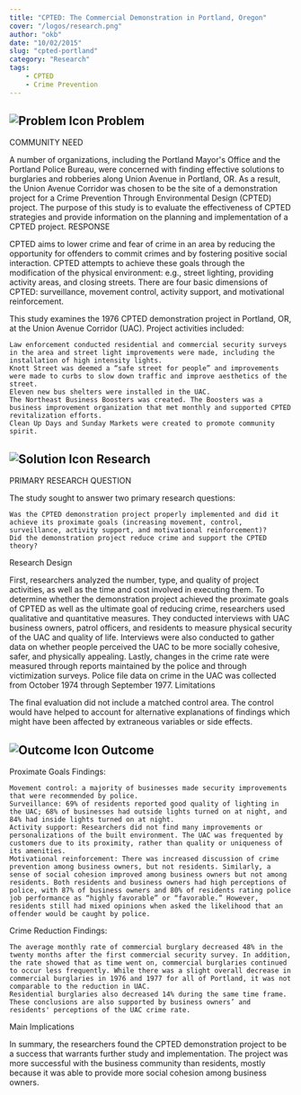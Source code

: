```yaml
---
title: "CPTED: The Commercial Demonstration in Portland, Oregon"
cover: "/logos/research.png"
author: "okb"
date: "10/02/2015"
slug: "cpted-portland"
category: "Research"
tags:
    - CPTED
    - Crime Prevention
---
```



## ![Problem Icon](https://github.com/google/material-design-icons/raw/master/alert/1x_web/ic_error_outline_black_48dp.png "Problem") Problem
COMMUNITY NEED

A number of organizations, including the Portland Mayor's Office and the Portland Police Bureau, were concerned with finding effective solutions to burglaries and robberies along Union Avenue in Portland, OR. As a result, the Union Avenue Corridor was chosen to be the site of a demonstration project for a Crime Prevention Through Environmental Design (CPTED) project. The purpose of this study is to evaluate the effectiveness of CPTED strategies and provide information on the planning and implementation of a CPTED project.
RESPONSE

CPTED aims to lower crime and fear of crime in an area by reducing the opportunity for offenders to commit crimes and by fostering positive social interaction. CPTED attempts to achieve these goals through the modification of the physical environment: e.g., street lighting, providing activity areas, and closing streets. There are four basic dimensions of CPTED: surveillance, movement control, activity support, and motivational reinforcement.

This study examines the 1976 CPTED demonstration project in Portland, OR, at the Union Avenue Corridor (UAC). Project activities included:

    Law enforcement conducted residential and commercial security surveys in the area and street light improvements were made, including the installation of high intensity lights.
    Knott Street was deemed a “safe street for people” and improvements were made to curbs to slow down traffic and improve aesthetics of the street.
    Eleven new bus shelters were installed in the UAC.
    The Northeast Business Boosters was created. The Boosters was a business improvement organization that met monthly and supported CPTED revitalization efforts.
    Clean Up Days and Sunday Markets were created to promote community spirit.

## ![Solution Icon](https://github.com/google/material-design-icons/raw/master/action/1x_web/ic_lightbulb_outline_black_48dp.png "Solution") Research
PRIMARY RESEARCH QUESTION

The study sought to answer two primary research questions:

    Was the CPTED demonstration project properly implemented and did it achieve its proximate goals (increasing movement, control, surveillance, activity support, and motivational reinforcement)?
    Did the demonstration project reduce crime and support the CPTED theory?

Research Design

First, researchers analyzed the number, type, and quality of project activities, as well as the time and cost involved in executing them. To determine whether the demonstration project achieved the proximate goals of CPTED as well as the ultimate goal of reducing crime, researchers used qualitative and quantitative measures. They conducted interviews with UAC business owners, patrol officers, and residents to measure physical security of the UAC and quality of life. Interviews were also conducted to gather data on whether people perceived the UAC to be more socially cohesive, safer, and physically appealing. Lastly, changes in the crime rate were measured through reports maintained by the police and through victimization surveys. Police file data on crime in the UAC was collected from October 1974 through September 1977.
Limitations

The final evaluation did not include a matched control area. The control would have helped to account for alternative explanations of findings which might have been affected by extraneous variables or side effects.
## ![Outcome Icon](https://github.com/google/material-design-icons/raw/master/action/1x_web/ic_view_list_black_48dp.png "Outcome") Outcome
Proximate Goals Findings:

    Movement control: a majority of businesses made security improvements that were recommended by police.
    Surveillance: 69% of residents reported good quality of lighting in the UAC; 68% of businesses had outside lights turned on at night, and 84% had inside lights turned on at night.
    Activity support: Researchers did not find many improvements or personalizations of the built environment. The UAC was frequented by customers due to its proximity, rather than quality or uniqueness of its amenities.
    Motivational reinforcement: There was increased discussion of crime prevention among business owners, but not residents. Similarly, a sense of social cohesion improved among business owners but not among residents. Both residents and business owners had high perceptions of police, with 87% of business owners and 80% of residents rating police job performance as “highly favorable” or “favorable.” However, residents still had mixed opinions when asked the likelihood that an offender would be caught by police.

Crime Reduction Findings:

    The average monthly rate of commercial burglary decreased 48% in the twenty months after the first commercial security survey. In addition, the rate showed that as time went on, commercial burglaries continued to occur less frequently. While there was a slight overall decrease in commercial burglaries in 1976 and 1977 for all of Portland, it was not comparable to the reduction in UAC.
    Residential burglaries also decreased 14% during the same time frame.
    These conclusions are also supported by business owners’ and residents' perceptions of the UAC crime rate.

Main Implications

In summary, the researchers found the CPTED demonstration project to be a success that warrants further study and implementation. The project was more successful with the business community than residents, mostly because it was able to provide more social cohesion among business owners.